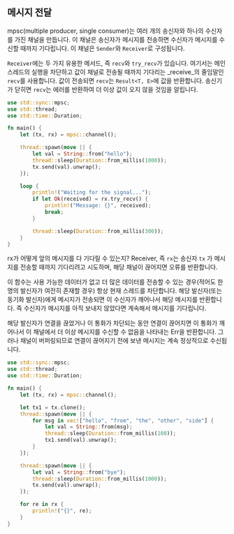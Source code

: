 ## 메시지 전달

mpsc(multiple producer, single consumer)는 여러 개의 송신자와 하나의 수신자를 가진 채널을 만듭니다. 이 채널은 송신자가 메시지를 전송하면 수신자가 메시지를 수신할 때까지 기다립니다. 이 채널은 `Sender`와 `Receiver`로 구성됩니다.

`Receiver`에는 두 가지 유용한 메서드, 즉 `recv`와 `try_recv`가 있습니다. 여기서는 메인 스레드의 실행을 차단하고 값이 채널로 전송될 때까지 기다리는 _receive_의 줄임말인 `recv`를 사용합니다. 값이 전송되면 `recv`는 `Result<T, E>`에 값을 반환합니다. 송신기가 닫히면 `recv`는 에러를 반환하여 더 이상 값이 오지 않을 것임을 알립니다.

```rust
use std::sync::mpsc;
use std::thread;
use std::time::Duration;

fn main() {
    let (tx, rx) = mpsc::channel();

    thread::spawn(move || {
        let val = String::from("hello");
        thread::sleep(Duration::from_millis(1000));
        tx.send(val).unwrap();
    });

    loop {
        println!("Waiting for the signal...");
        if let Ok(received) = rx.try_recv() {
            println!("Message: {}", received);
            break;
        }

        thread::sleep(Duration::from_millis(300));
    }
}

```

rx가 어떻게 앞의 메시지를 다 기다릴 수 있는지? Receiver, 즉 `rx`는 송신자 `tx` 가 메시지를 전송할 때까지 기다리려고 시도하며, 해당 채널이 끊어지면 오류를 반환합니다.

이 함수는 사용 가능한 데이터가 없고 더 많은 데이터를 전송할 수 있는 경우(적어도 한 명의 발신자가 여전히 존재할 경우) 항상 현재 스레드를 차단합니다. 해당 발신자(또는 동기화 발신자)에게 메시지가 전송되면 이 수신자가 깨어나서 해당 메시지를 반환합니다. 즉 수신자가 메시지를 아직 보내지 않았다면 계속해서 메시지를 기다립니다.

해당 발신자가 연결을 끊었거나 이 통화가 차단되는 동안 연결이 끊어지면 이 통화가 깨어나서 이 채널에서 더 이상 메시지를 수신할 수 없음을 나타내는 Err을 반환합니다. 그러나 채널이 버퍼링되므로 연결이 끊어지기 전에 보낸 메시지는 계속 정상적으로 수신됩니다.

```rust
use std::sync::mpsc;
use std::thread;
use std::time::Duration;

fn main() {
    let (tx, rx) = mpsc::channel();

    let tx1 = tx.clone();
    thread::spawn(move || {
        for msg in vec!["hello", "from", "the", "other", "side"] {
            let val = String::from(msg);
            thread::sleep(Duration::from_millis(100));
            tx1.send(val).unwrap();
        }
    });

    thread::spawn(move || {
        let val = String::from("bye");
        thread::sleep(Duration::from_millis(1000));
        tx.send(val).unwrap();
    });

    for re in rx {
        println!("{}", re);
    }
}

```
